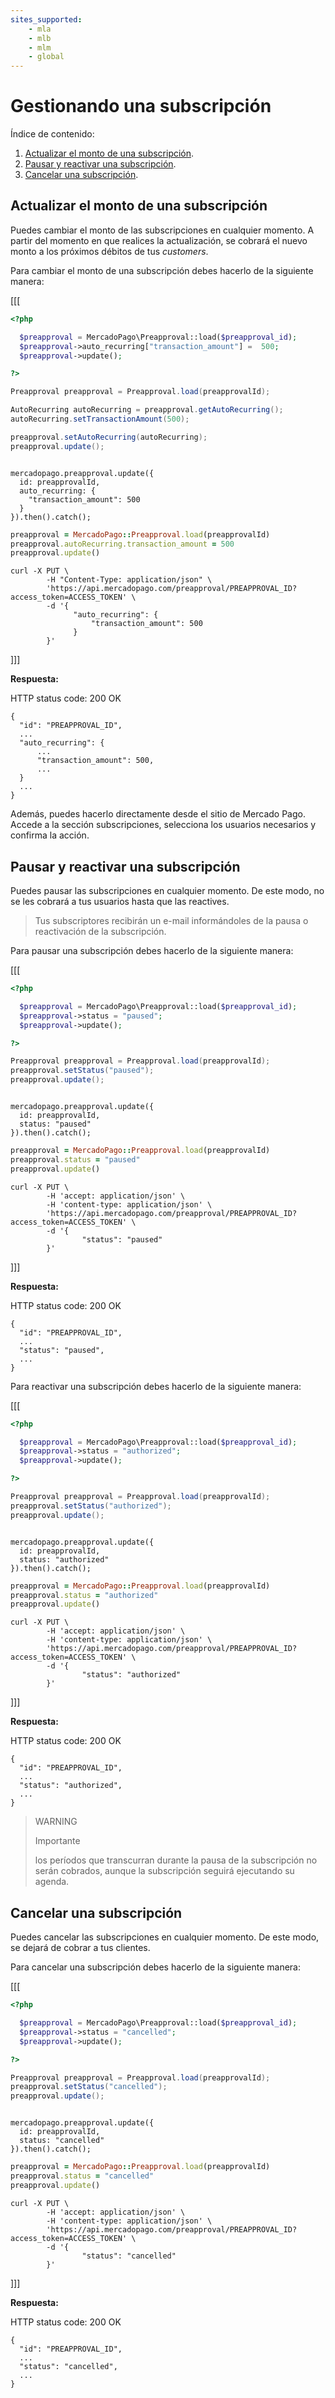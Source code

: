 ```yaml
---
sites_supported:
    - mla
    - mlb
    - mlm
    - global
---
```



# Gestionando una subscripción

Índice de contenido:

1. [Actualizar el monto de una subscripción](#actualizar-el-monto-de-una-subscripción).
2. [Pausar y reactivar una subscripción](#pausar-y-reactivar-una-subscripción).
3. [Cancelar una subscripción](#cancelar-una-subscripción).


## Actualizar el monto de una subscripción

Puedes cambiar el monto de las subscripciones en cualquier momento. A partir del momento en que realices la actualización, se cobrará el nuevo monto a los próximos débitos de tus _customers_.

Para cambiar el monto de una subscripción debes hacerlo de la siguiente manera:

[[[
```php
<?php

  $preapproval = MercadoPago\Preapproval::load($preapproval_id);
  $preapproval->auto_recurring["transaction_amount"] =  500;
  $preapproval->update();

?>
```
```java
Preapproval preapproval = Preapproval.load(preapprovalId);

AutoRecurring autoRecurring = preapproval.getAutoRecurring();
autoRecurring.setTransactionAmount(500);

preapproval.setAutoRecurring(autoRecurring);
preapproval.update();

```
```node

mercadopago.preapproval.update({
  id: preapprovalId,
  auto_recurring: {
    "transaction_amount": 500
  }
}).then().catch();

```
```ruby
preapproval = MercadoPago::Preapproval.load(preapprovalId)
preapproval.autoRecurring.transaction_amount = 500
preapproval.update()
```
```curl
curl -X PUT \
        -H "Content-Type: application/json" \
        'https://api.mercadopago.com/preapproval/PREAPPROVAL_ID?access_token=ACCESS_TOKEN' \
        -d '{
              "auto_recurring": {
                  "transaction_amount": 500
              }
        }'
```

]]]



**Respuesta:**


HTTP status code: 200 OK

```curl
{
  "id": "PREAPPROVAL_ID",
  ...
  "auto_recurring": {
      ...
      "transaction_amount": 500,
      ...
  }
  ...
}
```

Además, puedes hacerlo directamente desde el sitio de Mercado Pago. Accede a la sección subscripciones, selecciona los usuarios necesarios y confirma la acción.

## Pausar y reactivar una subscripción

Puedes pausar las subscripciones en cualquier momento. De este modo, no se les cobrará a tus usuarios hasta que las reactives.

> Tus subscriptores recibirán un e-mail informándoles de la pausa o reactivación de la subscripción.

Para pausar una subscripción debes hacerlo de la siguiente manera:

[[[
```php
<?php

  $preapproval = MercadoPago\Preapproval::load($preapproval_id);
  $preapproval->status = "paused";
  $preapproval->update();

?>
```
```java
Preapproval preapproval = Preapproval.load(preapprovalId);
preapproval.setStatus("paused");
preapproval.update();

```
```node

mercadopago.preapproval.update({
  id: preapprovalId,
  status: "paused"
}).then().catch();

```
```ruby
preapproval = MercadoPago::Preapproval.load(preapprovalId)
preapproval.status = "paused"
preapproval.update()
```
```curl
curl -X PUT \
        -H 'accept: application/json' \
        -H 'content-type: application/json' \
        'https://api.mercadopago.com/preapproval/PREAPPROVAL_ID?access_token=ACCESS_TOKEN' \
        -d '{
                "status": "paused"
        }'
```
]]]


**Respuesta:**

HTTP status code: 200 OK

```curl
{
  "id": "PREAPPROVAL_ID",
  ...
  "status": "paused",
  ...
}
```

Para reactivar una subscripción debes hacerlo de la siguiente manera:


[[[
```php
<?php

  $preapproval = MercadoPago\Preapproval::load($preapproval_id);
  $preapproval->status = "authorized";
  $preapproval->update();

?>
```
```java
Preapproval preapproval = Preapproval.load(preapprovalId);
preapproval.setStatus("authorized");
preapproval.update();

```
```node

mercadopago.preapproval.update({
  id: preapprovalId,
  status: "authorized"
}).then().catch();

```
```ruby
preapproval = MercadoPago::Preapproval.load(preapprovalId)
preapproval.status = "authorized"
preapproval.update()
```
```curl
curl -X PUT \
        -H 'accept: application/json' \
        -H 'content-type: application/json' \
        'https://api.mercadopago.com/preapproval/PREAPPROVAL_ID?access_token=ACCESS_TOKEN' \
        -d '{
                "status": "authorized"
        }'
```
]]]



**Respuesta:**

HTTP status code: 200 OK

```curl
{
  "id": "PREAPPROVAL_ID",
  ...
  "status": "authorized",
  ...
}
```

> WARNING
>
> Importante
>
> los períodos que transcurran durante la pausa de la subscripción no serán cobrados, aunque la subscripción seguirá ejecutando su agenda.

## Cancelar una subscripción

Puedes cancelar las subscripciones en cualquier momento. De este modo, se dejará de cobrar a tus clientes.

Para cancelar una subscripción debes hacerlo de la siguiente manera:


[[[
```php
<?php

  $preapproval = MercadoPago\Preapproval::load($preapproval_id);
  $preapproval->status = "cancelled";
  $preapproval->update();

?>
```
```java
Preapproval preapproval = Preapproval.load(preapprovalId);
preapproval.setStatus("cancelled");
preapproval.update();

```
```node

mercadopago.preapproval.update({
  id: preapprovalId,
  status: "cancelled"
}).then().catch();

```
```ruby
preapproval = MercadoPago::Preapproval.load(preapprovalId)
preapproval.status = "cancelled"
preapproval.update()
```
```curl
curl -X PUT \
        -H 'accept: application/json' \
        -H 'content-type: application/json' \
        'https://api.mercadopago.com/preapproval/PREAPPROVAL_ID?access_token=ACCESS_TOKEN' \
        -d '{
                "status": "cancelled"
        }'
```
]]]


**Respuesta:**

HTTP status code: 200 OK

```curl
{
  "id": "PREAPPROVAL_ID",
  ...
  "status": "cancelled",
  ...
}
```
